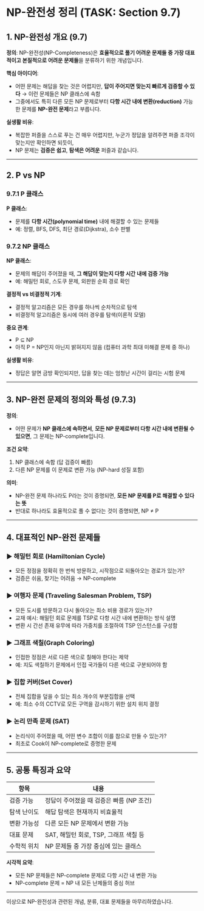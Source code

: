 # NP-완전성 정리 (TASK: Section 9.7)

## 1. NP-완전성 개요 (9.7)

**정의**: NP-완전성(NP-Completeness)은 **효율적으로 풀기 어려운 문제들 중 가장 대표적이고 본질적으로 어려운 문제들**을 분류하기 위한 개념입니다.

**핵심 아이디어**:
- 어떤 문제는 해답을 찾는 것은 어렵지만, **답이 주어지면 맞는지 빠르게 검증할 수 있다** → 이런 문제들은 NP 클래스에 속함
- 그중에서도 특히 다른 모든 NP 문제로부터 **다항 시간 내에 변환(reduction)** 가능한 문제를 **NP-완전 문제**라고 부릅니다.

**실생활 비유**:
- 복잡한 퍼즐을 스스로 푸는 건 매우 어렵지만, 누군가 정답을 알려주면 퍼즐 조각이 맞는지만 확인하면 되듯이,
- NP 문제는 **검증은 쉽고**, **탐색은 어려운** 퍼즐과 같습니다.

---

## 2. P vs NP

### 9.7.1 P 클래스

**P 클래스**:
- 문제를 **다항 시간(polynomial time)** 내에 해결할 수 있는 문제들
- 예: 정렬, BFS, DFS, 최단 경로(Dijkstra), 소수 판별

### 9.7.2 NP 클래스

**NP 클래스**:
- 문제의 해답이 주어졌을 때, **그 해답이 맞는지 다항 시간 내에 검증 가능**
- 예: 해밀턴 회로, 스도쿠 문제, 외판원 순회 경로 확인

**결정적 vs 비결정적 기계**:
- 결정적 알고리즘은 모든 경우를 하나씩 순차적으로 탐색
- 비결정적 알고리즘은 동시에 여러 경우를 탐색(이론적 모델)

**중요 관계**:
- P ⊆ NP
- 아직 P = NP인지 아닌지 밝혀지지 않음 (컴퓨터 과학 최대 미해결 문제 중 하나)

**실생활 비유**:
- 정답은 알면 금방 확인되지만, 답을 찾는 데는 엄청난 시간이 걸리는 시험 문제

---

## 3. NP-완전 문제의 정의와 특성 (9.7.3)

**정의**:
- 어떤 문제가 **NP 클래스에 속하면서**, **모든 NP 문제로부터 다항 시간 내에 변환될 수 있으면**, 그 문제는 NP-complete입니다.

**조건 요약**:
1. NP 클래스에 속함 (답 검증이 빠름)
2. 다른 NP 문제를 이 문제로 변환 가능 (NP-hard 성질 포함)

**의미**:
- NP-완전 문제 하나라도 P라는 것이 증명되면, **모든 NP 문제를 P로 해결할 수 있다는 뜻**
- 반대로 하나라도 효율적으로 풀 수 없다는 것이 증명되면, NP ≠ P

---

## 4. 대표적인 NP-완전 문제들

### ▶ 해밀턴 회로 (Hamiltonian Cycle)
- 모든 정점을 정확히 한 번씩 방문하고, 시작점으로 되돌아오는 경로가 있는가?
- 검증은 쉬움, 찾기는 어려움 → NP-complete

### ▶ 여행자 문제 (Traveling Salesman Problem, TSP)
- 모든 도시를 방문하고 다시 돌아오는 최소 비용 경로가 있는가?
- 교재 예시: 해밀턴 회로 문제를 TSP로 다항 시간 내에 변환하는 방식 설명
- 변환 시 간선 존재 유무에 따라 가중치를 조절하여 TSP 인스턴스를 구성함

### ▶ 그래프 색칠(Graph Coloring)
- 인접한 정점은 서로 다른 색으로 칠해야 한다는 제약
- 예: 지도 색칠하기 문제에서 인접 국가들이 다른 색으로 구분되어야 함

### ▶ 집합 커버(Set Cover)
- 전체 집합을 덮을 수 있는 최소 개수의 부분집합을 선택
- 예: 최소 수의 CCTV로 모든 구역을 감시하기 위한 설치 위치 결정

### ▶ 논리 만족 문제 (SAT)
- 논리식이 주어졌을 때, 어떤 변수 조합이 이를 참으로 만들 수 있는가?
- 최초로 Cook이 NP-complete로 증명한 문제

---

## 5. 공통 특징과 요약

| 항목 | 내용 |
|------|------|
| 검증 가능 | 정답이 주어졌을 때 검증은 빠름 (NP 조건) |
| 탐색 난이도 | 해답 탐색은 현재까지 비효율적 |
| 변환 가능성 | 다른 모든 NP 문제에서 변환 가능 |
| 대표 문제 | SAT, 해밀턴 회로, TSP, 그래프 색칠 등 |
| 수학적 위치 | NP 문제들 중 가장 중심에 있는 클래스 |

**시각적 요약**:
- 모든 NP 문제들은 NP-complete 문제로 다항 시간 내 변환 가능
- NP-complete 문제 = NP 내 모든 난제들의 중심 허브

---

이상으로 NP-완전성과 관련된 개념, 분류, 대표 문제들을 마무리하였습니다.